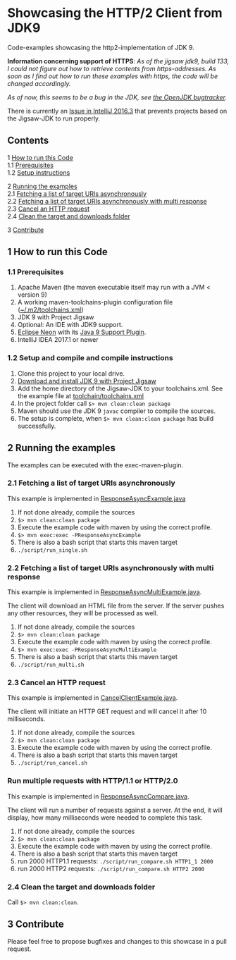 # Showcasing the HTTP/2 Client from JDK9


Code-examples showcasing the http2-implementation of JDK 9.

**Information concerning support of HTTPS**: *As of the jigsaw jdk9, build 133, I could not figure out how to
retrieve contents from https-addresses. As soon as I find out how to run these examples with https, the code will be changed accordingly.*

*As of now, this seems to be a bug in the JDK, see [the OpenJDK bugtracker](https://bugs.openjdk.java.net/browse/JDK-8157482).*

There is currently an [Issue in IntelliJ 2016.3](https://youtrack.jetbrains.com/issue/IDEA-162653) that prevents projects based on the Jigsaw-JDK to run properly.

## Contents
1 [How to run this Code](#howtorun) <br/>
1.1 [Prerequisites](#Prerequisites) <br/>
1.2 [Setup instructions](#Setup) <br/>

2 [Running the examples](#Running)<br/>
2.1 [Fetching a list of target URIs asynchronously](#ResponseAsync)<br/>
2.2 [Fetching a list of target URIs asynchronously with multi response](#ResponseAsyncMulti)<br/>
2.3 [Cancel an HTTP request](#CancelClient)<br/>
2.4 [Clean the target and downloads folder](#Clean)<br/>

3 [Contribute](#Contribute)<br/>



## <a name="howtorun"></a>1 How to run this Code

### <a name="Prerequisites"></a> 1.1 Prerequisites
1. Apache Maven (the maven executable itself may run with a JVM < version 9)
1. A working maven-toolchains-plugin configuration file ([~/.m2/toolchains.xml](http://maven.apache.org/plugins/maven-toolchains-plugin/toolchains/jdk.html))
1. JDK 9 with Project Jigsaw
1. Optional: An IDE with JDK9 support. 
  1. [Eclipse Neon](http://www.eclipse.org/downloads/packages/eclipse-ide-java-ee-developers/neonr) with its [Java 9 Support Plugin](https://marketplace.eclipse.org/content/java-9-support-beta-neon).
  1. IntelliJ IDEA 2017.1 or newer


### <a name="Setup"></a> 1.2 Setup and compile and compile instructions
1. Clone this project to your local drive.
1. [Download and install JDK 9 with Project Jigsaw](https://jdk9.java.net/jigsaw/)
1. Add the home directory of the Jigsaw-JDK to your toolchains.xml. See the example file at [toolchain/toolchains.xml](./toolchain/toolchains.xml)
1. In the project folder call `$> mvn clean:clean package`
  1. Maven should use the JDK 9 `javac` compiler to compile the sources.
1. The setup is complete, when `$> mvn clean:clean package` has build successfully.

## <a name="Running"></a> 2 Running the examples

The examples can be executed with the exec-maven-plugin.

### <a name="ResponseAsync"></a> 2.1 Fetching a list of target URIs asynchronously

This example is implemented in [ResponseAsyncExample.java](
./src/main/java/de/holisticon/jdk9showcase/http2client/ResponseAsyncExample.java)
1. If not done already, compile the sources 
  1. `$> mvn clean:clean package`
1. Execute the example code with maven by using the correct profile.
  1. `$> mvn exec:exec -PResponseAsyncExample`
1. There is also a bash script that starts this maven target
  1. `./script/run_single.sh`


### <a name="ResponseAsyncMulti"></a> 2.2 Fetching a list of target URIs asynchronously with multi response

This example is implemented in [ResponseAsyncMultiExample.java](
./src/main/java/de/holisticon/jdk9showcase/http2client/ResponseAsyncMultiExample.java).

The client will download an HTML file from the server. If the server pushes any other resources, they will be processed as well.

1. If not done already, compile the sources 
  1. `$> mvn clean:clean package`
1. Execute the example code with maven by using the correct profile.
  1. `$> mvn exec:exec -PResponseAsyncMultiExample`
1. There is also a bash script that starts this maven target
  1. `./script/run_multi.sh`

### <a name="CancelClient"></a> 2.3 Cancel an HTTP request

This example is implemented in [CancelClientExample.java](
./src/main/java/de/holisticon/jdk9showcase/http2client/CancelClientExample.java).

The client will initiate an HTTP GET request and will cancel it after 10 milliseconds. 

1. If not done already, compile the sources 
  1. `$> mvn clean:clean package`
1. Execute the example code with maven by using the correct profile.
1. There is also a bash script that starts this maven target
  1. `./script/run_cancel.sh`

### <a name="CancelClient"></a> Run multiple requests with HTTP/1.1 or HTTP/2.0 

This example is implemented in [ResponseAsyncCompare.java](
./src/main/java/de/holisticon/jdk9showcase/http2client/ResponseAsyncExample.java).

The client will run a number of requests against a server. At the end, it 
will display, how many milliseconds were needed to complete this task. 

1. If not done already, compile the sources 
  1. `$> mvn clean:clean package`
1. Execute the example code with maven by using the correct profile.
1. There is also a bash script that starts this maven target
  1. run 2000 HTTP1.1 requests: `./script/run_compare.sh HTTP1_1 2000`
  1. run 2000 HTTP2 requests: `./script/run_compare.sh HTTP2 2000`
  
### <a name="Clean"></a> 2.4 Clean the target and downloads folder

Call `$> mvn clean:clean`.

## <a name="Contribute"></a> 3 Contribute

Please feel free to propose bugfixes and changes to this showcase in a pull request.

